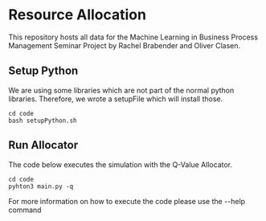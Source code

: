# Resource Allocation

This repository hosts all data for the Machine Learning in Business Process Management Seminar Project by Rachel Brabender and Oliver Clasen.

## Setup Python
We are using some libraries which are not part of the normal python libraries. Therefore, we wrote a setupFile which will install those.
```
cd code
bash setupPython.sh
```
## Run Allocator
The code below executes the simulation with the Q-Value Allocator.
```
cd code
pyhton3 main.py -q
```
For more information on how to execute the code please use the --help command